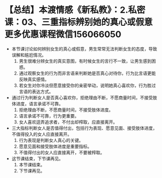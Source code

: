 # 【总结】本渡情感《新私教》：2.私密课：03、三重指标辨别她的真心或假意更多优惠课程微信156066050

-   本节课讨论如何辨别女生的真心或假意，男生常常无法判断女生的态度，导致误解和尴尬情况。
    1.  男生很难分辨女生的真实意图，有时候女生的言行不一致，让男生感到困惑。
    2.  通过观察女生的行为而非言语来判断她是否真心对待你，行为比言语更能反映真实感情。
    3.  若女生对你冷淡但愿意接受你的亲密举动，说明她真心喜欢你，行为胜过言语的表达方式。
-   通过行为判断女人是否真心喜欢你，拒绝理由不断，不愿商量时间，不接受肢体进度，语言承诺不可靠。
    1.  拒绝理由不断，不愿商量时间，不接受肢体进度。
    2.  语言承诺不可靠，行为更重要。
    3.  女人喜欢逗弄追求者，不付出却榨取，应直接离开。
-   三大指标判断女人是否值得付出，包括行为表现、愿意见面、接受肢体进度，不值得投入的女人应直接离开。
    1.  行为表现是判断女人真心的关键。
    2.  愿意见面和接受肢体进度是重要指标。
    3.  不值得付出的女人应直接离开，不要被榨取。
-   这节课结束，下节课再见。
    1.  本节课结束。
    2.  下节课再见。